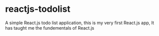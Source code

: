 # reactjs-todolist

A simple React.js todo list application, this is my very first React.js app, It has taught me the fundementals of React.js

